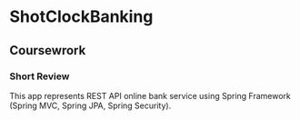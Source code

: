 # ShotClockBanking
## Coursewrork
### Short Review
This app represents REST API online bank service using Spring Framework (Spring MVC, Spring JPA, Spring Security). 

